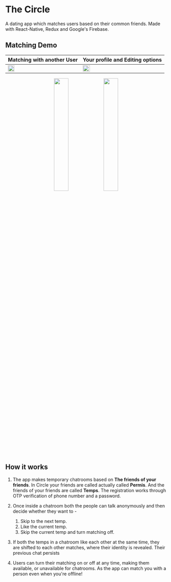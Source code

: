 # The Circle
A dating app which matches users based on their common friends.
Made with React-Native, Redux and Google's Firebase.

## Matching Demo 
Matching with another User  | Your profile and Editing options
-------------------------------------------------- | -----------------------------------------------------
 <img src="https://github.com/shaurya2612/TheCircle/blob/main/CircleMatching.gif" width=30% height=30%>  |  <img src="https://imgur.com/tAlNphA.gifv" width=30% height=30%>

<p align="middle">
 <img src="https://github.com/shaurya2612/TheCircle/blob/main/CircleMatching.gif" width=30% height=30%>
 <img src="https://imgur.com/tAlNphA.gifv" width=30% height=30%>
</p>

## How it works
1. The app makes temporary chatrooms based on **The friends of your friends**. In Circle your friends are called actually called **Permis**. And the friends of your friends are called **Temps**. The registration works through OTP verification of phone number and a password.

2. Once inside a chatroom both the people can talk anonymously and then decide whether they want to -
    1. Skip to the next temp.
    2. Like the current temp.
    3. Skip the current temp and turn matching off.
    
3. If both the temps in a chatroom like each other at the same time, they are shifted to each other matches, where their identity is revealed. Their previous chat persists

4. Users can turn their matching on or off at any time, making them available, or unavailable for chatrooms. As the app can match you with a person even when you're offline!






